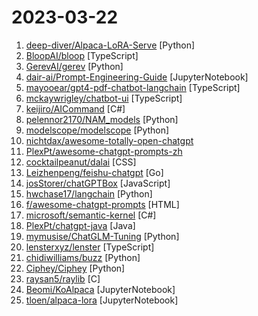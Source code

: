 # 2023-03-22

1. [deep-diver/Alpaca-LoRA-Serve](https://github.com/deep-diver/Alpaca-LoRA-Serve "Alpaca-LoRA as Chatbot service") [Python]
2. [BloopAI/bloop](https://github.com/BloopAI/bloop "bloop is a fast code search engine written in Rust.") [TypeScript]
3. [GerevAI/gerev](https://github.com/GerevAI/gerev "ChatGPT search engine for workplace knowledge") [Python]
4. [dair-ai/Prompt-Engineering-Guide](https://github.com/dair-ai/Prompt-Engineering-Guide "🐙 Guides, papers, lecture, and resources for prompt engineering") [JupyterNotebook]
5. [mayooear/gpt4-pdf-chatbot-langchain](https://github.com/mayooear/gpt4-pdf-chatbot-langchain "GPT4 & LangChain Chatbot for large PDF docs") [TypeScript]
6. [mckaywrigley/chatbot-ui](https://github.com/mckaywrigley/chatbot-ui "A ChatGPT clone for running locally in your browser.") [TypeScript]
7. [keijiro/AICommand](https://github.com/keijiro/AICommand "ChatGPT integration with Unity Editor") [C#]
8. [pelennor2170/NAM_models](https://github.com/pelennor2170/NAM_models "A repository collecting model files for Neural Amp Modeler (NAM) all in one place") [Python]
9. [modelscope/modelscope](https://github.com/modelscope/modelscope "ModelScope: bring the notion of Model-as-a-Service to life.") [Python]
10. [nichtdax/awesome-totally-open-chatgpt](https://github.com/nichtdax/awesome-totally-open-chatgpt "A list of totally open alternatives to ChatGPT") 
11. [PlexPt/awesome-chatgpt-prompts-zh](https://github.com/PlexPt/awesome-chatgpt-prompts-zh "ChatGPT 中文调教指南。各种场景使用指南。学习怎么让它听你的话。") 
12. [cocktailpeanut/dalai](https://github.com/cocktailpeanut/dalai "The simplest way to run LLaMA on your local machine") [CSS]
13. [Leizhenpeng/feishu-chatgpt](https://github.com/Leizhenpeng/feishu-chatgpt "🎒飞书 ×（GPT-3.5 + DALL·E + Whisper）= 飞一般的工作体验 🚀 语音对话、角色扮演、多话题讨论、图片创作、表格分析、文档导出 🚀") [Go]
14. [josStorer/chatGPTBox](https://github.com/josStorer/chatGPTBox "Integrating ChatGPT into your browser deeply, everything you need is here") [JavaScript]
15. [hwchase17/langchain](https://github.com/hwchase17/langchain "⚡ Building applications with LLMs through composability ⚡") [Python]
16. [f/awesome-chatgpt-prompts](https://github.com/f/awesome-chatgpt-prompts "This repo includes ChatGPT prompt curation to use ChatGPT better.") [HTML]
17. [microsoft/semantic-kernel](https://github.com/microsoft/semantic-kernel "Integrate cutting-edge LLM technology quickly and easily into your apps") [C#]
18. [PlexPt/chatgpt-java](https://github.com/PlexPt/chatgpt-java "ChatGPT Java SDK。支持 GPT3.5、 GPT4 API。开箱即用。") [Java]
19. [mymusise/ChatGLM-Tuning](https://github.com/mymusise/ChatGLM-Tuning "一种平价的chatgpt实现方案, 基于ChatGLM-6B") [Python]
20. [lensterxyz/lenster](https://github.com/lensterxyz/lenster "Lenster is a decentralized, and permissionless social media app built with Lens Protocol 🌿") [TypeScript]
21. [chidiwilliams/buzz](https://github.com/chidiwilliams/buzz "Buzz transcribes and translates audio offline on your personal computer. Powered by OpenAI's Whisper.") [Python]
22. [Ciphey/Ciphey](https://github.com/Ciphey/Ciphey "⚡ Automatically decrypt encryptions without knowing the key or cipher, decode encodings, and crack hashes ⚡") [Python]
23. [raysan5/raylib](https://github.com/raysan5/raylib "A simple and easy-to-use library to enjoy videogames programming") [C]
24. [Beomi/KoAlpaca](https://github.com/Beomi/KoAlpaca "KoAlpaca: Korean Alpaca Model based on Stanford Alpaca (feat. LLAMA and Polyglot-ko)") [JupyterNotebook]
25. [tloen/alpaca-lora](https://github.com/tloen/alpaca-lora "Instruct-tune LLaMA on consumer hardware") [JupyterNotebook]
